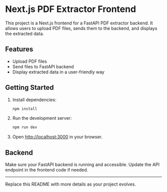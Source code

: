 # Next.js PDF Extractor Frontend

This project is a Next.js frontend for a FastAPI PDF extractor backend. It allows users to upload PDF files, sends them to the backend, and displays the extracted data.

## Features

- Upload PDF files
- Send files to FastAPI backend
- Display extracted data in a user-friendly way

## Getting Started

1. Install dependencies:

   ```bash
   npm install
   ```

2. Run the development server:

   ```bash
   npm run dev
   ```

3. Open [http://localhost:3000](http://localhost:3000) in your browser.

## Backend

Make sure your FastAPI backend is running and accessible. Update the API endpoint in the frontend code if needed.

---

Replace this README with more details as your project evolves.
